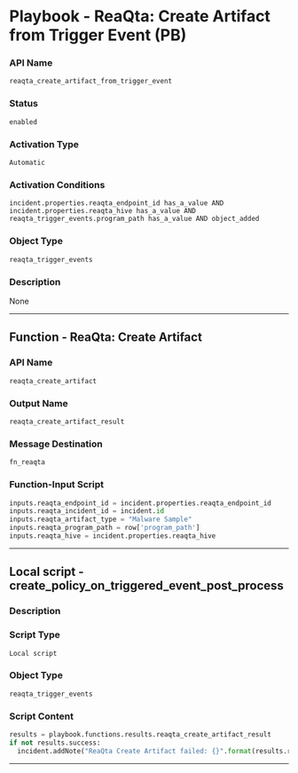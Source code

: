 <!--
    DO NOT MANUALLY EDIT THIS FILE
    THIS FILE IS AUTOMATICALLY GENERATED WITH resilient-sdk codegen
    Generated with resilient-sdk v50.0.108
-->

# Playbook - ReaQta: Create Artifact from Trigger Event (PB)

### API Name
`reaqta_create_artifact_from_trigger_event`

### Status
`enabled`

### Activation Type
`Automatic`

### Activation Conditions
`incident.properties.reaqta_endpoint_id has_a_value AND incident.properties.reaqta_hive has_a_value AND reaqta_trigger_events.program_path has_a_value AND object_added`

### Object Type
`reaqta_trigger_events`

### Description
None


---
## Function - ReaQta: Create Artifact

### API Name
`reaqta_create_artifact`

### Output Name
`reaqta_create_artifact_result`

### Message Destination
`fn_reaqta`

### Function-Input Script
```python
inputs.reaqta_endpoint_id = incident.properties.reaqta_endpoint_id
inputs.reaqta_incident_id = incident.id
inputs.reaqta_artifact_type = "Malware Sample"
inputs.reaqta_program_path = row['program_path']
inputs.reaqta_hive = incident.properties.reaqta_hive
```

---

## Local script - create_policy_on_triggered_event_post_process

### Description


### Script Type
`Local script`

### Object Type
`reaqta_trigger_events`

### Script Content
```python
results = playbook.functions.results.reaqta_create_artifact_result
if not results.success:
  incident.addNote("ReaQta Create Artifact failed: {}".format(results.reason))
```

---

